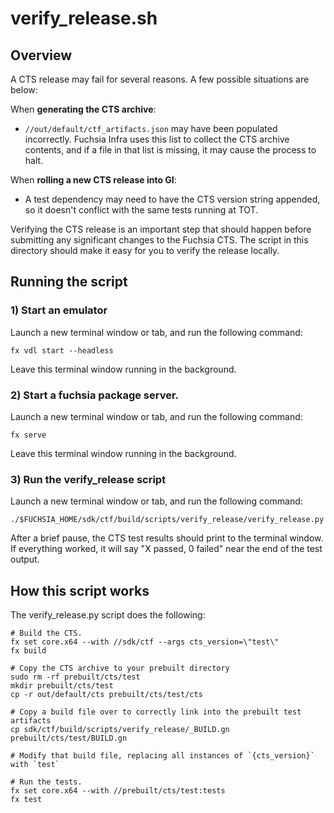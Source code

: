 # verify_release.sh

## Overview

A CTS release may fail for several reasons. A few possible situations are
below:

When **generating the CTS archive**:
  *  `//out/default/ctf_artifacts.json` may have been populated incorrectly.
Fuchsia Infra uses this list to collect the CTS archive contents, and if a file
in that list is missing, it may cause the process to halt.

When **rolling a new CTS release into GI**:
  *  A test dependency may need to have the CTS version string appended, so it
doesn't conflict with the same tests running at TOT.

Verifying the CTS release is an important step that should happen before
submitting any significant changes to the Fuchsia CTS. The script in this
directory should make it easy for you to verify the release locally.

## Running the script

### 1) Start an emulator

Launch a new terminal window or tab, and run the following command:

```
fx vdl start --headless
```

Leave this terminal window running in the background.

### 2) Start a fuchsia package server.

Launch a new terminal window or tab, and run the following command:

```
fx serve
```

Leave this terminal window running in the background.

### 3) Run the verify_release script

Launch a new terminal window or tab, and run the following command:

```
./$FUCHSIA_HOME/sdk/ctf/build/scripts/verify_release/verify_release.py
```

After a brief pause, the CTS test results should print to the terminal window.
If everything worked, it will say "X passed, 0 failed" near the end of the
test output.

## How this script works

The verify_release.py script does the following:

```
# Build the CTS.
fx set core.x64 --with //sdk/ctf --args cts_version=\"test\"
fx build

# Copy the CTS archive to your prebuilt directory
sudo rm -rf prebuilt/cts/test
mkdir prebuilt/cts/test
cp -r out/default/cts prebuilt/cts/test/cts

# Copy a build file over to correctly link into the prebuilt test artifacts
cp sdk/ctf/build/scripts/verify_release/_BUILD.gn prebuilt/cts/test/BUILD.gn

# Modify that build file, replacing all instances of `{cts_version}` with `test`

# Run the tests.
fx set core.x64 --with //prebuilt/cts/test:tests
fx test
```
